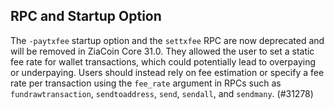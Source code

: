 RPC and Startup Option
---
The `-paytxfee` startup option and the `settxfee` RPC are now deprecated and will be removed in ZiaCoin Core 31.0. They allowed the user to set a static fee rate for wallet transactions, which could potentially lead to overpaying or underpaying. Users should instead rely on fee estimation or specify a fee rate per transaction using the `fee_rate` argument in RPCs such as `fundrawtransaction`, `sendtoaddress`, `send`, `sendall`, and `sendmany`. (#31278)
